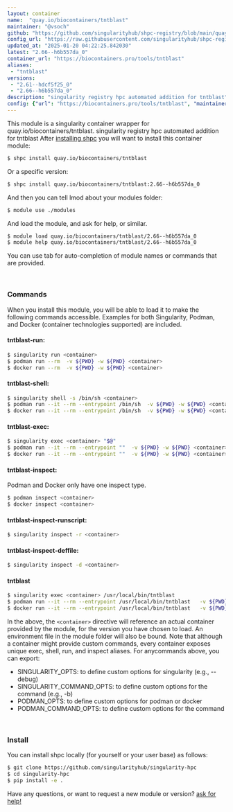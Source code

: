 ```yaml
---
layout: container
name:  "quay.io/biocontainers/tntblast"
maintainer: "@vsoch"
github: "https://github.com/singularityhub/shpc-registry/blob/main/quay.io/biocontainers/tntblast/container.yaml"
config_url: "https://raw.githubusercontent.com/singularityhub/shpc-registry/main/quay.io/biocontainers/tntblast/container.yaml"
updated_at: "2025-01-20 04:22:25.842030"
latest: "2.66--h6b557da_0"
container_url: "https://biocontainers.pro/tools/tntblast"
aliases:
 - "tntblast"
versions:
 - "2.61--hdcf5f25_0"
 - "2.66--h6b557da_0"
description: "singularity registry hpc automated addition for tntblast"
config: {"url": "https://biocontainers.pro/tools/tntblast", "maintainer": "@vsoch", "description": "singularity registry hpc automated addition for tntblast", "latest": {"2.66--h6b557da_0": "sha256:991f21e5c10867b01b8d8d9499c858c183e6068f71f75b3d73d62c9ac895d4ed"}, "tags": {"2.61--hdcf5f25_0": "sha256:46ef993bbd28d9e45bd7846babee3393256145aebdfe27ff321d074c1a70bd6c", "2.66--h6b557da_0": "sha256:991f21e5c10867b01b8d8d9499c858c183e6068f71f75b3d73d62c9ac895d4ed"}, "docker": "quay.io/biocontainers/tntblast", "aliases": {"tntblast": "/usr/local/bin/tntblast"}}
---
```


This module is a singularity container wrapper for quay.io/biocontainers/tntblast.
singularity registry hpc automated addition for tntblast
After [installing shpc](#install) you will want to install this container module:


```bash
$ shpc install quay.io/biocontainers/tntblast
```

Or a specific version:

```bash
$ shpc install quay.io/biocontainers/tntblast:2.66--h6b557da_0
```

And then you can tell lmod about your modules folder:

```bash
$ module use ./modules
```

And load the module, and ask for help, or similar.

```bash
$ module load quay.io/biocontainers/tntblast/2.66--h6b557da_0
$ module help quay.io/biocontainers/tntblast/2.66--h6b557da_0
```

You can use tab for auto-completion of module names or commands that are provided.

<br>

### Commands

When you install this module, you will be able to load it to make the following commands accessible.
Examples for both Singularity, Podman, and Docker (container technologies supported) are included.

#### tntblast-run:

```bash
$ singularity run <container>
$ podman run --rm  -v ${PWD} -w ${PWD} <container>
$ docker run --rm  -v ${PWD} -w ${PWD} <container>
```

#### tntblast-shell:

```bash
$ singularity shell -s /bin/sh <container>
$ podman run --it --rm --entrypoint /bin/sh  -v ${PWD} -w ${PWD} <container>
$ docker run --it --rm --entrypoint /bin/sh  -v ${PWD} -w ${PWD} <container>
```

#### tntblast-exec:

```bash
$ singularity exec <container> "$@"
$ podman run --it --rm --entrypoint ""  -v ${PWD} -w ${PWD} <container> "$@"
$ docker run --it --rm --entrypoint ""  -v ${PWD} -w ${PWD} <container> "$@"
```

#### tntblast-inspect:

Podman and Docker only have one inspect type.

```bash
$ podman inspect <container>
$ docker inspect <container>
```

#### tntblast-inspect-runscript:

```bash
$ singularity inspect -r <container>
```

#### tntblast-inspect-deffile:

```bash
$ singularity inspect -d <container>
```


#### tntblast

```bash
$ singularity exec <container> /usr/local/bin/tntblast
$ podman run --it --rm --entrypoint /usr/local/bin/tntblast   -v ${PWD} -w ${PWD} <container> -c " $@"
$ docker run --it --rm --entrypoint /usr/local/bin/tntblast   -v ${PWD} -w ${PWD} <container> -c " $@"
```



In the above, the `<container>` directive will reference an actual container provided
by the module, for the version you have chosen to load. An environment file in the
module folder will also be bound. Note that although a container
might provide custom commands, every container exposes unique exec, shell, run, and
inspect aliases. For anycommands above, you can export:

 - SINGULARITY_OPTS: to define custom options for singularity (e.g., --debug)
 - SINGULARITY_COMMAND_OPTS: to define custom options for the command (e.g., -b)
 - PODMAN_OPTS: to define custom options for podman or docker
 - PODMAN_COMMAND_OPTS: to define custom options for the command

<br>

### Install

You can install shpc locally (for yourself or your user base) as follows:

```bash
$ git clone https://github.com/singularityhub/singularity-hpc
$ cd singularity-hpc
$ pip install -e .
```

Have any questions, or want to request a new module or version? [ask for help!](https://github.com/singularityhub/singularity-hpc/issues)